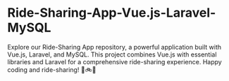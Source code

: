 # Ride-Sharing-App-Vue.js-Laravel-MySQL
Explore our Ride-Sharing App repository, a powerful application built with Vue.js, Laravel, and MySQL. This project combines Vue.js with essential libraries and Laravel for a comprehensive ride-sharing experience.  Happy coding and ride-sharing! 🚗🚲🛴
